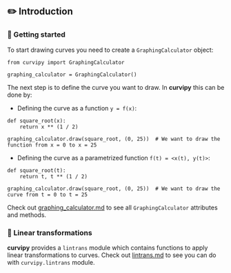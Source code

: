 ## :pencil2: Introduction


### :pushpin: Getting started
To start drawing curves you need to create a ```GraphingCalculator``` object:

```
from curvipy import GraphingCalculator

graphing_calculator = GraphingCalculator()
```

The next step is to define the curve you want to draw. In **curvipy** this can be done by:

- Defining the curve as a function ```y = f(x)```: 
```
def square_root(x):
    return x ** (1 / 2)

graphing_calculator.draw(square_root, (0, 25))  # We want to draw the function from x = 0 to x = 25
```

- Defining the curve as a parametrized function ```f(t) = <x(t), y(t)>```: 
```
def square_root(t):
    return t, t ** (1 / 2)

graphing_calculator.draw(square_root, (0, 25))  # We want to draw the curve from t = 0 to t = 25
```

Check out [graphing_calculator.md](./graphing_calculator.md) to see all ```GraphingCalculator``` attributes and methods.


### :pushpin: Linear transformations

**curvipy** provides a ```lintrans``` module which contains functions to apply linear transformations to curves.
Check out [lintrans.md](./lintrans.md) to see you can do with ```curvipy.lintrans``` module.
